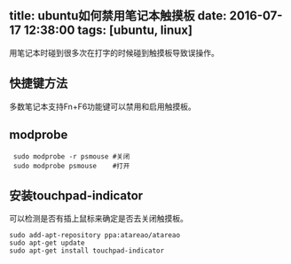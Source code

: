 title: ubuntu如何禁用笔记本触摸板
date: 2016-07-17 12:38:00
tags: [ubuntu, linux]
---

用笔记本时碰到很多次在打字的时候碰到触摸板导致误操作。
<!--more-->

## 快捷键方法
多数笔记本支持Fn+F6功能键可以禁用和启用触摸板。

## modprobe
```
 sudo modprobe -r psmouse #关闭 
 sudo modprobe psmouse    #打开
```

## 安装touchpad-indicator
可以检测是否有插上鼠标来确定是否去关闭触摸板。
```
sudo add-apt-repository ppa:atareao/atareao 
sudo apt-get update 
sudo apt-get install touchpad-indicator
```

